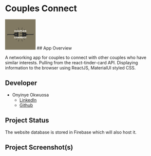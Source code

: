 # Couples Connect
<img src="couplesapp/src/AltLogo.png" width="100">
## App Overview

A networking app for couples to connect with other couples who have similar interests. 
Pulling from the react-tinder-card API. Displaying information to the browser using ReactJS,
MaterialUI styled CSS.

## Developer

 * Onyinye Okwuosa
    * [LinkedIn](https://www.linkedin.com/in/onyinye-okwuosa-csm-303a27a8/)
    * [Github](https://github.com/okwuosa34)

## Project Status
The website database is stored in Firebase which will also host it.

## Project Screenshot(s)

